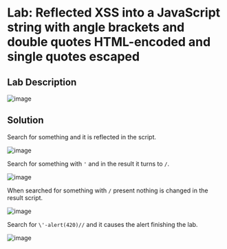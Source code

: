 # Lab: Reflected XSS into a JavaScript string with angle brackets and double quotes HTML-encoded and single quotes escaped

## Lab Description

![image](https://github.com/KVNuhman/Web-Security-Lab/assets/46161259/65212325-a79e-44c1-b71c-08bab8a2573c)

## Solution

Search for something and it is reflected in the script.

![image](https://github.com/KVNuhman/Web-Security-Lab/assets/46161259/c55d976f-049d-40ff-ab7c-bfbd949d44b7)

Search for something with `'` and in the result it turns to `/`.

![image](https://github.com/KVNuhman/Web-Security-Lab/assets/46161259/22e346f3-2954-4059-bebc-cb7f0e8b81c9)

When searched for something with `/` present nothing is changed in the result script.

![image](https://github.com/KVNuhman/Web-Security-Lab/assets/46161259/652662f3-c4d6-4a22-a21b-4b293e2b073e)

Search for `\'-alert(420)//` and it causes the alert finishing the lab.

![image](https://github.com/KVNuhman/Web-Security-Lab/assets/46161259/f3389f26-1452-4e12-9db0-0b99a838e62d)
